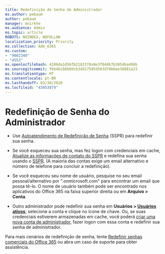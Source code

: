 ```yaml
---
title: Redefinição de Senha do Administrador
ms.author: pebaum
author: pebaum
manager: mnirkhe
ms.audience: Admin
ms.topic: article
ROBOTS: NOINDEX, NOFOLLOW
localization_priority: Priority
ms.collection: Adm_O365
ms.custom:
- "9002340"
- "4553"
ms.openlocfilehash: 4286da1d56fb21821f8a9e3f044b7b3954ba498b
ms.sourcegitcommit: f6b4bcb6b9dcb3dd17595d503d78b6ee36881a33
ms.translationtype: HT
ms.contentlocale: pt-BR
ms.lasthandoff: 03/30/2020
ms.locfileid: "43053879"
---
```

# <a name="admin-password-reset"></a>Redefinição de Senha do Administrador

- Use [Autoatendimento de Redefinição de Senha](https://passwordreset.microsoftonline.com/) (SSPR) para redefinir sua senha.

- Se você esqueceu sua senha, mas fez logon com credenciais em cache, [Atualize as informações de contato do SSPR](https://go.microsoft.com/fwlink/?linkid=849451) e redefina sua senha usando o [SSPR](https://passwordreset.microsoftonline.com/).  (A maioria das contas exige um email alternativo e número de telefone para concluir a redefinição).

- Se você esqueceu seu nome de usuário, pesquise no seu email pessoal/alternativo por ".onmicrosoft.com" para encontrar um email que possa tê-lo.  O nome de usuário também pode ser encontrado nos aplicativos do Office 365 na faixa superior direita ou em **Arquivo > Conta**.

- Outro administrador pode redefinir sua senha em **Usuários > [Usuários ativos](https://portal.office.com/adminportal/home#/users)**; selecione a conta e clique no ícone de chave.  Ou, se suas credenciais estiverem armazenadas em cache, você poderá [criar uma nova conta de administrador](https://portal.office.com/adminportal/home#/users), fazer logon com essa conta e redefinir sua senha de administrador.

Para mais cenários de redefinição de senha, tente [Redefinir senhas comerciais do Office 365](https://docs.microsoft.com/microsoft-365/admin/add-users/reset-passwords) ou abra um caso de suporte para obter assistência.
